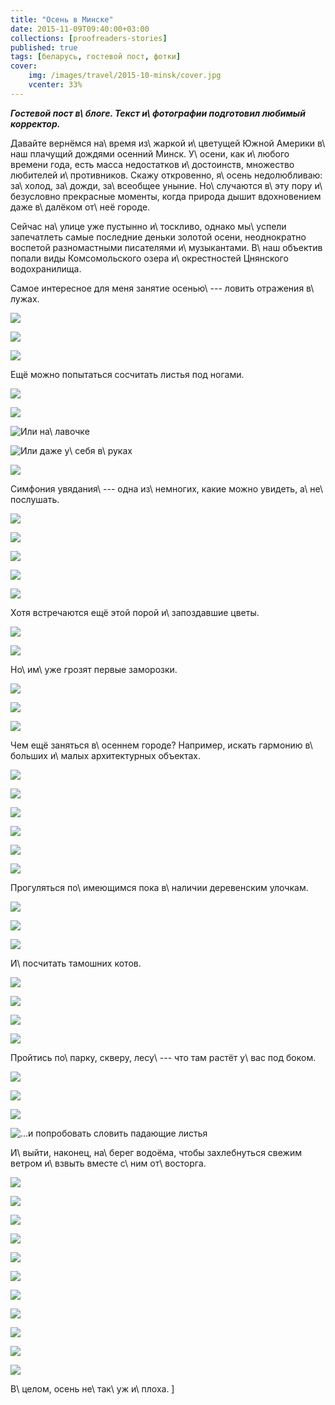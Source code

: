 ```yaml
---
title: "Осень в Минске"
date: 2015-11-09T09:40:00+03:00
collections: [proofreaders-stories]
published: true
tags: [беларусь, гостевой пост, фотки]
cover:
    img: /images/travel/2015-10-minsk/cover.jpg
    vcenter: 33%
---
```


***Гостевой пост в\ блоге. Текст и\ фотографии подготовил любимый корректор.***

Давайте вернёмся на\ время из\ жаркой и\ цветущей Южной Америки в\ наш плачущий дождями осенний Минск. У\ осени, как
и\ любого времени года, есть масса недостатков и\ достоинств, множество любителей и\ противников. Скажу откровенно,
я\ осень недолюбливаю: за\ холод, за\ дожди, за\ всеобщее уныние. Но\ случаются в\ эту пору и\ безусловно прекрасные
моменты, когда природа дышит вдохновением даже в\ далёком от\ неё городе.

<!--more-->

Сейчас на\ улице уже пустынно и\ тоскливо, однако мы\ успели запечатлеть самые последние деньки золотой осени,
неоднократно воспетой разномастными писателями и\ музыкантами. В\ наш объектив попали виды Комсомольского озера
и\ окрестностей Цнянского водохранилища.

Самое интересное для меня занятие осенью\ --- ловить отражения в\ лужах.

![](/images/travel/2015-10-minsk/puddle-1.jpg)

![](/images/travel/2015-10-minsk/puddle-2.jpg)

![](/images/travel/2015-10-minsk/puddle-3.jpg)

Ещё можно попытаться сосчитать листья под ногами.

![](/images/travel/2015-10-minsk/leaves-1.jpg)

![](/images/travel/2015-10-minsk/leaves-2.jpg)

![Или на\ лавочке](/images/travel/2015-10-minsk/leaves-3.jpg)

![Или даже у\ себя в\ руках](/images/travel/2015-10-minsk/leaves-4.jpg)

![](/images/travel/2015-10-minsk/leaves-5.jpg)

Симфония увядания\ --- одна из\ немногих, какие можно увидеть, а\ не\ послушать.

![](/images/travel/2015-10-minsk/withering-1.jpg)

![](/images/travel/2015-10-minsk/withering-2.jpg)

![](/images/travel/2015-10-minsk/withering-3.jpg)

![](/images/travel/2015-10-minsk/withering-4.jpg)

![](/images/travel/2015-10-minsk/withering-5.jpg)

Хотя встречаются ещё этой порой и\ запоздавшие цветы.

![](/images/travel/2015-10-minsk/flowers-1.jpg)

![](/images/travel/2015-10-minsk/flowers-2.jpg)

Но\ им\ уже грозят первые заморозки.

![](/images/travel/2015-10-minsk/frosts-1.jpg)

![](/images/travel/2015-10-minsk/frosts-2.jpg)

![](/images/travel/2015-10-minsk/frosts-3.jpg)

Чем ещё заняться в\ осеннем городе? Например, искать гармонию в\ больших и\ малых архитектурных объектах.

![](/images/travel/2015-10-minsk/harmony-1.jpg)

![](/images/travel/2015-10-minsk/harmony-2.jpg)

![](/images/travel/2015-10-minsk/harmony-3.jpg)

![](/images/travel/2015-10-minsk/harmony-4.jpg)

![](/images/travel/2015-10-minsk/harmony-5.jpg)

![](/images/travel/2015-10-minsk/harmony-6.jpg)

Прогуляться по\ имеющимся пока в\ наличии деревенским улочкам.

![](/images/travel/2015-10-minsk/village-1.jpg)

![](/images/travel/2015-10-minsk/village-2.jpg)

![](/images/travel/2015-10-minsk/village-3.jpg)

И\ посчитать тамошних котов.

![](/images/travel/2015-10-minsk/cat-1.jpg)

![](/images/travel/2015-10-minsk/cat-2.jpg)

![](/images/travel/2015-10-minsk/cat-3.jpg)

![](/images/travel/2015-10-minsk/cat-4.jpg)

Пройтись по\ парку, скверу, лесу\ --- что там растёт у\ вас под боком.

![](/images/travel/2015-10-minsk/park-1.jpg)

![](/images/travel/2015-10-minsk/park-2.jpg)

![](/images/travel/2015-10-minsk/park-3.jpg)

![…и попробовать словить падающие листья](/images/travel/2015-10-minsk/park-4.jpg)

И\ выйти, наконец, на\ берег водоёма, чтобы захлебнуться свежим ветром и\ взвыть вместе с\ ним от\ восторга.

![](/images/travel/2015-10-minsk/water-1.jpg)

![](/images/travel/2015-10-minsk/water-2.jpg)

![](/images/travel/2015-10-minsk/water-3.jpg)

![](/images/travel/2015-10-minsk/water-4.jpg)

![](/images/travel/2015-10-minsk/water-5.jpg)

![](/images/travel/2015-10-minsk/water-6.jpg)

![](/images/travel/2015-10-minsk/water-7.jpg)

![](/images/travel/2015-10-minsk/water-8.jpg)

![](/images/travel/2015-10-minsk/water-9.jpg)

![](/images/travel/2015-10-minsk/water-10.jpg)

![](/images/travel/2015-10-minsk/water-pano.jpg)

В\ целом, осень не\ так\ уж и\ плоха.
]